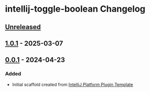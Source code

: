 <!-- Keep a Changelog guide -> https://keepachangelog.com -->

# intellij-toggle-boolean Changelog

## [Unreleased]

## [1.0.1] - 2025-03-07

[Unreleased]: https://github.com/Clover-You/intellij-toggle-boolean/compare/v0.0.1...HEAD
## [0.0.1] - 2024-04-23

### Added

- Initial scaffold created from [IntelliJ Platform Plugin Template](https://github.com/JetBrains/intellij-platform-plugin-template)

[Unreleased]: https://github.com/Clover-You/intellij-toggle-boolean/compare/v1.0.1...HEAD
[1.0.1]: https://github.com/Clover-You/intellij-toggle-boolean/compare/v0.0.1...v1.0.1
[0.0.1]: https://github.com/Clover-You/intellij-toggle-boolean/commits/v0.0.1
